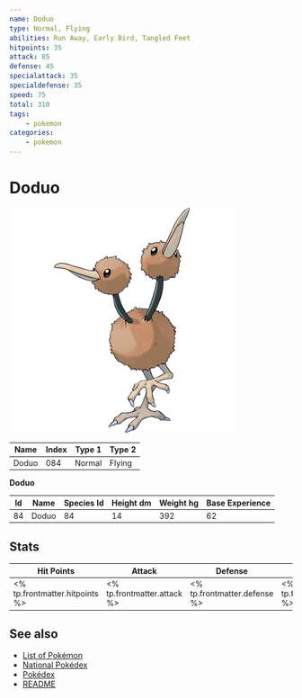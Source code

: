```yaml
---
name: Doduo
type: Normal, Flying
abilities: Run Away, Early Bird, Tangled Feet
hitpoints: 35
attack: 85
defense: 45
specialattack: 35
specialdefense: 35
speed: 75
total: 310
tags:
    - pokemon
categories:
    - pokemon
---
```


# Doduo


![Doduo](images/084.png)

| **Name** | **Index** | **Type 1** | **Type 2** |
|----|----|----|----|
| Doduo | 084 | Normal | Flying  |

**Doduo** 




| **Id** | **Name** | **Species Id** | **Height dm** | **Weight hg** | **Base Experience** |
|--------|----------|----------------|------------|------------|---------------------|
| 84 | Doduo | 84 | 14 | 392 | 62 |



## Stats

| **Hit Points** | **Attack** | **Defense** | **Special Attack** | **Special Defense** | **Speed** | **Total** |
|----------------|------------|-------------|--------------------|---------------------|-----------|-----------|
| <% tp.frontmatter.hitpoints %> | <% tp.frontmatter.attack %> | <% tp.frontmatter.defense %> | <% tp.frontmatter.specialattack %> | <% tp.frontmatter.specialdefense %> | <% tp.frontmatter.speed %> | <% tp.frontmatter.total %> |

## See also

- [List of Pokémon](../pokemon.md)
- [National Pokédex](../national_pokedex.md)
- [Pokédex](../pokedex.md)
- [README](../README.md)
